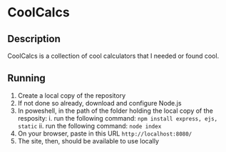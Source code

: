 # CoolCalcs

## Description
CoolCalcs is a collection of cool calculators that I needed or found cool.

## Running
1. Create a local copy of the repository
2. If not done so already, download and configure Node.js
3. In poweshell, in the path of the folder holding the local copy of the resposity:
  i. run the following command: ```npm install express, ejs, static```
  ii. run the following command: ```node index```
4. On your browser, paste in this URL ```http://localhost:8080/```
5. The site, then, should be available to use locally
